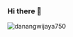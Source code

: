 ### Hi there 👋


<p><img align="left" src="https://github-readme-stats.vercel.app/api/top-langs/?username=danangwijaya750&layout=compact&hide=html" alt="danangwijaya750" /></p>
